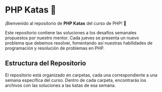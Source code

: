 # PHP Katas :elephant:

¡Bienvenido al repositorio de **PHP Katas** del curso de PHP! :rocket: 

Este repositorio contiene las soluciones a los desafíos semanales propuestos por nuestro mentor. 
Cada jueves se presenta un nuevo problema que debemos resolver, fomentando así nuestras habilidades de programación y resolución de problemas en PHP.

## Estructura del Repositorio

El repositorio está organizado en carpetas, cada una correspondiente a una semana específica del curso. 
Dentro de cada carpeta, encontrarás los archivos con las soluciones a las katas de esa semana.

